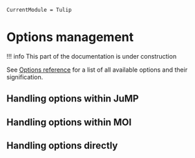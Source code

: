 ```@meta
CurrentModule = Tulip
```

# Options management

!!! info
    This part of the documentation is under construction

See [Options reference](@ref) for a list of all available options and their signification.

## Handling options within JuMP

## Handling options within MOI

## Handling options directly

